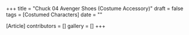 +++
title = "Chuck 04 Avenger Shoes (Costume Accessory)"
draft = false
tags = [Costumed Characters]
date = ""

[Article]
contributors = []
gallery = []
+++